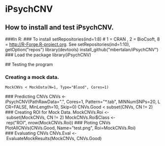 # iPsychCNV

## How to install and test iPsychCNV. 

###In R:
### To install
    setRepositories(ind=1:8)
    # 1 = CRAN , 2 = BioCsoft, 8 = http://R-Forge.R-project.org. See setRepositories(ind=1:10), getOption("repos")
    library(devtools)
    install_github("mbertalan/iPsychCNV")
### Load the package
    library(iPsychCNV)

## Testing the program
### Creating a mock data.
    MockCNVs <­ MockData(N=1, Type="Blood", Cores=1)
### Predicting CNVs
    CNVs <- iPsychCNV(PathRawData=".", Cores=1, Pattern="*.tab", MINNumSNPs=20, LCR=FALSE, MinLength=10, Skip=0)
    CNVs.Good <­ subset(CNVs, CN != 2)
### Creating ROI for Mock Data.
    MockCNVs.Roi <­ subset(MockCNVs, CN != 2)
    MockCNVs.Roi$Class <­ rep("ROI", nrow(MockCNVs.Roi))
### Ploting CNVs
    PlotAllCNVs(CNVs.Good, Name="test.png", Roi=MockCNVs.Roi)
### Evaluating CNVs
    CNVs.Eval <­ EvaluateMockResults(MockCNVs, CNVs.Good)
